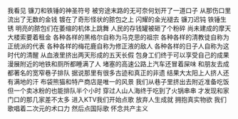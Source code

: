 我看见 镰刀和铁锤的神圣符号
被穷途末路的无可奈何划开了一道口子
从那伤口里流出了无数的金钱
镀在了奇形怪状的脓包之上
闪耀的金光褪去 镰刀迟钝 铁锤生锈
明亮的脓包们在萎缩的机体上跳舞
人民的存钱罐被砸了个粉碎
尚未建成的摩天大楼索要着租金
各种各样的黑格尔自称为马克思的祖宗
各种各样的清教徒自称为正统派的代表
各种各样的梅花鹿自称为修正液的敌人
各种各样的日子人自称为这时代的清醒
从血液里挤出两天形成的五天长假
包身工们终于可以享受自己的成果
漫展附近的地铁和厕所都睡满了人
堵塞的高速公路上汽车还冒着屎味
和朋友去成都著名的宽窄巷子排队
据说那里有很多古迹和真正的非遗
结果大太阳上人挤人还有满地的汗
布袋熊猫和特产商店是唯一的风景
我们从巷子里挤出去附近准备吃饭
但一个卖冰粉的也能排队半个小时
穿过人山人海终于吃到了火锅串串
才发现和家门口的那几家差不太多
进入KTV我们开始点歌
放弃人生成就 拥抱真实物欲
我们歌唱着二次元的术口力
然后点国际歌 怀念共产主义
<!-- ##{"timestamp":1683115054}## -->